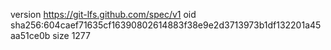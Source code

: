 version https://git-lfs.github.com/spec/v1
oid sha256:604caef71635cf16390802614883f38e9e2d3713973b1df132201a45aa51ce0b
size 1277
